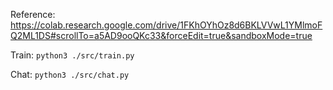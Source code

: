 
Reference:
https://colab.research.google.com/drive/1FKhOYhOz8d6BKLVVwL1YMlmoFQ2ML1DS#scrollTo=a5AD9ooQKc33&forceEdit=true&sandboxMode=true

Train:
`python3 ./src/train.py`

Chat:
`python3 ./src/chat.py`
